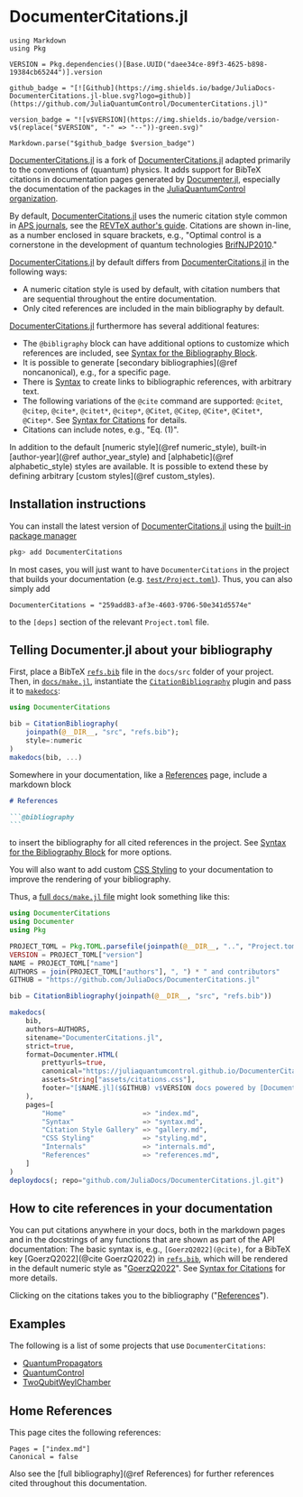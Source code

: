 # DocumenterCitations.jl

```@eval
using Markdown
using Pkg

VERSION = Pkg.dependencies()[Base.UUID("daee34ce-89f3-4625-b898-19384cb65244")].version

github_badge = "[![Github](https://img.shields.io/badge/JuliaDocs-DocumenterCitations.jl-blue.svg?logo=github)](https://github.com/JuliaQuantumControl/DocumenterCitations.jl)"

version_badge = "![v$VERSION](https://img.shields.io/badge/version-v$(replace("$VERSION", "-" => "--"))-green.svg)"

Markdown.parse("$github_badge $version_badge")
```

[DocumenterCitations.jl](https://github.com/JuliaDocs/DocumenterCitations.jl) is a fork of [DocumenterCitations.jl](https://github.com/ali-ramadhan/DocumenterCitations.jl) adapted primarily to the conventions of (quantum) physics. It adds support for BibTeX citations in documentation pages generated by [Documenter.jl](https://github.com/JuliaDocs/Documenter.jl), especially the documentation of the packages in the [JuliaQuantumControl organization](https://github.com/JuliaQuantumControl).

By default, [DocumenterCitations.jl](https://github.com/JuliaDocs/DocumenterCitations.jl) uses the numeric citation style common in [APS journals](https://journals.aps.org), see the [REVTeX author's guide](https://www.ctan.org/tex-archive/macros/latex/contrib/revtex/auguide). Citations are shown in-line, as a number enclosed in square brackets, e.g., "Optimal control is a cornerstone in the development of quantum technologies [BrifNJP2010](@cite)."

[DocumenterCitations.jl](https://github.com/JuliaDocs/DocumenterCitations.jl) by default differs from [DocumenterCitations.jl](https://github.com/ali-ramadhan/DocumenterCitations.jl) in the following ways:

* A numeric citation style is used by default, with citation numbers that are sequential throughout the entire documentation.
* Only cited references are included in the main bibliography by default.

[DocumenterCitations.jl](https://github.com/JuliaDocs/DocumenterCitations.jl) furthermore has several additional features:

* The `@bibligraphy` block can have additional options to customize which references are included, see [Syntax for the Bibliography Block](@ref).
* It is possible to generate [secondary bibliographies](@ref noncanonical), e.g., for a specific page.
* There is [Syntax](@ref) to create links to bibliographic references, with arbitrary text.
* The following variations of the `@cite` command are supported: `@citet`, `@citep`, `@cite*`, `@citet*`, `@citep*`, `@Citet`, `@Citep`, `@Cite*`, `@Citet*`, `@Citep*`.  See [Syntax for Citations](@ref) for details.
* Citations can include notes, e.g., "Eq. (1)".

In addition to the default [numeric style](@ref numeric_style), built-in [author-year](@ref author_year_style) and [alphabetic](@ref alphabetic_style) styles are available. It is possible to extend these by defining arbitrary [custom styles](@ref custom_styles).


## Installation instructions

You can install the latest version of [DocumenterCitations.jl](https://github.com/JuliaDocs/DocumenterCitations.jl) using the [built-in package manager](https://docs.julialang.org/en/v1/stdlib/Pkg/)

```julia
pkg> add DocumenterCitations
```

In most cases, you will just want to have `DocumenterCitations` in the project that builds your documentation (e.g. [`test/Project.toml`](https://github.com/JuliaDocs/DocumenterCitations.jl/blob/master/test/Project.toml)). Thus, you can also simply add

```
DocumenterCitations = "259add83-af3e-4603-9706-50e341d5574e"
```

to the `[deps]` section of the relevant `Project.toml` file.


## Telling Documenter.jl about your bibliography

First, place a BibTeX [`refs.bib`](./refs.bib) file in the `docs/src` folder of your project.  Then, in [`docs/make.jl`](https://github.com/JuliaDocs/DocumenterCitations.jl/blob/master/docs/make.jl), instantiate the [`CitationBibliography`](@ref) plugin and pass it to [`makedocs`](https://documenter.juliadocs.org/stable/lib/public/#Documenter.makedocs):

```julia
using DocumenterCitations

bib = CitationBibliography(
    joinpath(@__DIR__, "src", "refs.bib");
    style=:numeric
)
makedocs(bib, ...)
```

Somewhere in your documentation, like a [References](@ref) page, include a markdown block

~~~markdown
# References

```@bibliography
```
~~~

to insert the bibliography for all cited references in the project. See [Syntax for the Bibliography Block](@ref) for more options.

You will also want to add custom [CSS Styling](@ref) to your documentation to improve the rendering of your bibliography.

Thus, a [full `docs/make.jl` file](https://github.com/JuliaDocs/DocumenterCitations.jl/blob/master/docs/make.jl) might look something like this:

```julia
using DocumenterCitations
using Documenter
using Pkg

PROJECT_TOML = Pkg.TOML.parsefile(joinpath(@__DIR__, "..", "Project.toml"))
VERSION = PROJECT_TOML["version"]
NAME = PROJECT_TOML["name"]
AUTHORS = join(PROJECT_TOML["authors"], ", ") * " and contributors"
GITHUB = "https://github.com/JuliaDocs/DocumenterCitations.jl"

bib = CitationBibliography(joinpath(@__DIR__, "src", "refs.bib"))

makedocs(
    bib,
    authors=AUTHORS,
    sitename="DocumenterCitations.jl",
    strict=true,
    format=Documenter.HTML(
        prettyurls=true,
        canonical="https://juliaquantumcontrol.github.io/DocumenterCitations.jl",
        assets=String["assets/citations.css"],
        footer="[$NAME.jl]($GITHUB) v$VERSION docs powered by [Documenter.jl](https://github.com/JuliaDocs/Documenter.jl)."
    ),
    pages=[
        "Home"                   => "index.md",
        "Syntax"                 => "syntax.md",
        "Citation Style Gallery" => "gallery.md",
        "CSS Styling"            => "styling.md",
        "Internals"              => "internals.md",
        "References"             => "references.md",
    ]
)
deploydocs(; repo="github.com/JuliaDocs/DocumenterCitations.jl.git")
```


## How to cite references in your documentation

You can put citations anywhere in your docs, both in the markdown pages and in the docstrings of any functions that are shown as part of the API documentation: The basic syntax is, e.g., `[GoerzQ2022](@cite)`, for a BibTeX key [GoerzQ2022](@cite GoerzQ2022) in [`refs.bib`](./refs.bib),  which will be rendered in the default numeric style as "[GoerzQ2022](@cite)".  See [Syntax for Citations](@ref) for more details.

Clicking on the citations takes you to the bibliography ("[References](@ref)").

## Examples

The following is a list of some projects that use `DocumenterCitations`:

* [QuantumPropagators](https://juliaquantumcontrol.github.io/QuantumPropagators.jl)
* [QuantumControl](https://juliaquantumcontrol.github.io/QuantumControl.jl/)
* [TwoQubitWeylChamber](https://juliaquantumcontrol.github.io/TwoQubitWeylChamber.jl)

## Home References

This page cites the following references:

```@bibliography
Pages = ["index.md"]
Canonical = false
```

Also see the [full bibliography](@ref References) for further references cited throughout this documentation.
